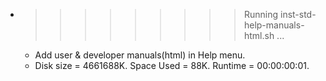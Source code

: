 * >>>>>>>>> Running inst-std-help-manuals-html.sh ...
  * Add user & developer manuals(html) in Help menu.
  * Disk size = 4661688K. Space Used = 88K. Runtime = 00:00:00:01.
